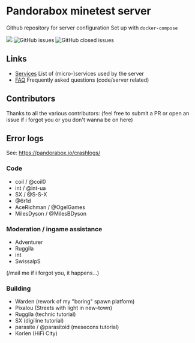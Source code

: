 
# Pandorabox minetest server
Github repository for server configuration
Set up with `docker-compose`

![](https://github.com/pandorabox-io/pandorabox.io/workflows/docker-compose-validate/badge.svg)
![GitHub issues](https://img.shields.io/github/issues/pandorabox-io/pandorabox.io)
![GitHub closed issues](https://img.shields.io/github/issues-closed/pandorabox-io/pandorabox.io)

## Links

* [Services](doc/services.md) List of (micro-)services used by the server
* [FAQ](doc/faq.md) Frequently asked questions (code/server related)

## Contributors

Thanks to all the various contributors:
(feel free to submit a PR or open an issue if i forgot you or you don't wanna be on here)

## Error logs

See: https://pandorabox.io/crashlogs/

### Code

* coil / @coil0
* int / @int-ua
* SX / @S-S-X
* @6r1d
* AceRichman / @OgelGames
* MilesDyson / @MilesBDyson

### Moderation / ingame assistance

* Adventurer
* Ruggila
* int
* SwissalpS

(/mail me if i forgot you, it happens...)

### Building

* Warden (rework of my "boring" spawn platform)
* Pixalou (Streets with light in new-town)
* Ruggila (technic tutorial)
* SX (digiline tutorial)
* parasite / @parasitoid (mesecons tutorial)
* Korlen (HiFi City)
